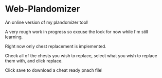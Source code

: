 # Web-Plandomizer

An online version of my plandomizer tool!

A very rough work in progress so excuse the look for now while I'm still learning.

Right now only chest replacement is implemented.

Check all of the chests you wish to replace, select what you wish to replace them with, and click replace.

Click save to download a cheat ready pnach file!